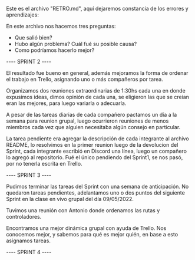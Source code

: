Este es el archivo "RETRO.md", aquí dejaremos constancia de los errores y aprendizajes:

En este archivo nos hacemos tres preguntas:

- Que salió bien?
- Hubo algún problema? Cuál fué su posible causa?
- Como podríamos hacerlo mejor?

----    SPRINT 2    ----

El resultado fue bueno en general, además mejoramos la forma de ordenar el trabajo en Trello, asignando uno o más compañeros por tarea.

Organizamos dos reuniones extraordinarias de 1:30hs cada una en donde expusimos ideas, dimos opinión de cada una, se eligieron las que se creían eran las mejores, para luego variarla o adecuarla.

A pesar de las tareas diarias de cada compañero pactamos un día a la semana para reunion grupal, luego ocurrieron reuniones de menos miembros cada vez que alguien necesitaba algún consejo en particular.

La tarea pendiente era agregar la descripción de cada integrante al archivo README, lo resolvimos en la primer reunion luego de la devolucion del Sprint, cada integrante escribió en Discord una línea, luego un compañero lo agregó al repositorio. Fué el único pendiendo del Sprint1, se nos pasó, por no tenerla escrita en Trello.

----    SPRINT 3    ----

Pudimos terminar las tareas del Sprint con una semana de anticipación. No quedaron tareas pendientes, adelantamos uno o dos puntos del siguiente Sprint en la clase en vivo grupal del día 09/05/2022.

Tuvimos una reunión con Antonio donde ordenamos las rutas y controladores.

Encontramos una mejor dinámica grupal con ayuda de Trello. Nos conocemos mejor, y sabemos para qué es mejor quién, en base a esto asignamos tareas.

----    SPRINT 4    ----

